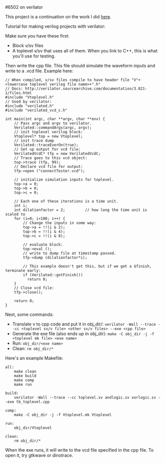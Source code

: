 #6502 on verilator

This project is a continuation on the work I did [here](https://github.com/calculuswhiz/xilinx-6502).

Tutorial for making verilog projects with verilator:

Make sure you have these first:

- Block v/sv files
- A toplevel v/sv that uses all of them. When you link to C++, this is what you'll use for testing.

Then write the cpp file. This file should simulate the waveform inputs and write to a .vcd file. Example here:


```
// When compiled, v/sv files compile to have header file "V"+<lowercase toplevel verilog file name>+".h"
// Docs: http://verilator.sourcearchive.com/documentation/3.821-1/files.html
#include "Vtoplevel.h"
// Used by verilator:
#include "verilated.h"
#include "verilated_vcd_c.h"

int main(int argc, char **argv, char **env) {
    // Pass argc and argv to verilator.
    Verilated::commandArgs(argc, argv);
    // init toplevel verilog block:
    Vtoplevel* top = new Vtoplevel;
    // init trace dump
    Verilated::traceEverOn(true);
    // Set up output for vcd file:
    VerilatedVcdC* tfp = new VerilatedVcdC;
    // Trace goes to this vcd object:
    top->trace (tfp, 99);
    // Declare vcd file for output:
    tfp->open ("connectTester.vcd");

    // initialize simulation inputs for toplevel.
    top->a = 0;
    top->b = 0;
    top->c = 0;

    // Each one of these iterations is a time unit.
    int i;
    int dilationfactor = 2;         // how long the time unit is scaled to
    for (i=0; i<100; i++) {
        // Change the inputs in some way:
        top->a = !!(i & 2);
        top->b = !!(i & 4);
        top->c = !!(i & 8);

        // evaluate block:
        top->eval ();
        // write to dump file at timestamp passed.
        tfp->dump (dilationfactor*i);

        // This example doesn't get this, but if we get a $finish, terminate early:
        if (Verilated::gotFinish())
          return 0;
    }
    // Close vcd file:
    tfp->close();

    return 0;
}

```

Next, some commands:

- Translate v to cpp code and put it in obj_dir/: `verilator -Wall --trace --cc <toplevel sv/v file> <other sv/v files> --exe <cpp file>`
- Generate the exe file (also ends up in obj_dir): `make -C obj_dir -j -f <toplevel mk file> <exe name>`
- Run: `obj_dir/<exe name>`
- Clean: `rm obj_dir/*`

Here's an example Makefile:

```
all:
    make clean
    make build
    make comp
    make run

build:
    verilator -Wall --trace --cc toplevel.sv andlogic.sv xorlogic.sv --exe tb_toplevel.cpp

comp:
    make -C obj_dir -j -f Vtoplevel.mk Vtoplevel

run:
    obj_dir/Vtoplevel

clean:
    rm obj_dir/*

```

When the exe runs, it will write to the vcd file specified in the cpp file.
To open it, try gtkwave or dinotrace.
